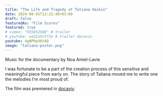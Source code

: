 ```yaml
---
title: "The Life and Tragedy of Tatiana Haikin"
date: 2024-08-01T12:22:48+03:00
draft: false
featuredAs: "Film Scores"
featured: true 
# vimeo: "935852568" # trailer
# youtube: seSIo5ntf2o # trailer docaviv
youtube: 4gNPRpX0tAQ
image: "tatiana-poster.png"
---
```

Music for the documentary by Noa Amiel-Lavie
<!--more-->

I was fortunate to be a part of the creation process of this sensitive and meaningful piece from early on. The story of Tatiana moved me to write one the melodies I'm most proud of.

The film was premiered in [docaviv](https://www.docaviv.co.il/2024-en/films/the-life-and-tragedy-of-tatiana-haikin/).

<!-- <iframe style="border-radius:12px" src="https://open.spotify.com/embed/track/3wJovH9tyiwGj8GCMcuwy0" width="100%" height="80" frameBorder="0" allowfullscreen="" allow="autoplay; clipboard-write; encrypted-media; fullscreen; picture-in-picture" loading="lazy"></iframe> -->
